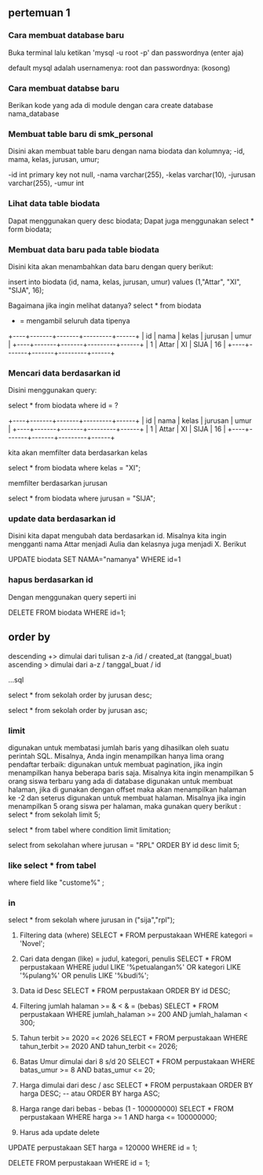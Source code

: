 ## pertemuan 1

### Cara membuat database baru

Buka terminal lalu ketikan 'mysql -u root -p' dan passwordnya (enter aja)

default mysql adalah usernamenya: root dan passwordnya: (kosong)

### Cara membuat databse baru

Berikan kode yang ada di module dengan cara create database nama_database

### Membuat table baru di smk_personal

Disini akan membuat table baru dengan nama biodata dan kolumnya;
-id, mama, kelas, jurusan, umur;

-id int primary key not null,
-nama varchar(255),
-kelas varchar(10),
-jurusan varchar(255),
-umur int

### Lihat data table biodata

Dapat menggunakan query desc biodata;
Dapat juga menggunakan select * form biodata;

### Membuat data baru pada table biodata

Disini kita akan menambahkan data baru dengan query berikut:

insert into biodata (id, nama, kelas, jurusan, umur) values (1,"Attar", "XI", "SIJA", 16);

Bagaimana jika ingin melihat datanya? select * from biodata

* = mengambil seluruh data tipenya

+----+-------+-------+---------+------+
| id | nama  | kelas | jurusan | umur |
+----+-------+-------+---------+------+
|  1 | Attar | XI    | SIJA    |   16 |
+----+-------+-------+---------+------+

### Mencari data berdasarkan id

Disini menggunakan query:

select * from biodata where id = ?


+----+-------+-------+---------+------+
| id | nama  | kelas | jurusan | umur |
+----+-------+-------+---------+------+
|  1 | Attar | XI    | SIJA    |   16 |
+----+-------+-------+---------+------+

kita akan memfilter data berdasarkan kelas

select * from biodata where kelas = "XI";

memfilter berdasarkan jurusan 

select * from biodata where jurusan = "SIJA";

### update data berdasarkan id

Disini kita dapat mengubah data berdasarkan  id. Misalnya kita ingin mengganti nama Attar menjadi Aulia dan kelasnya juga menjadi X. Berikut

UPDATE biodata SET NAMA="namanya" WHERE id=1

### hapus berdasarkan id

Dengan menggunakan query seperti ini

DELETE FROM biodata WHERE id=1;

## order by 
descending +> dimulai dari tulisan z-a /id / created_at (tanggal_buat)
ascending > dimulai dari a-z / tanggal_buat / id

...sql
<!-- mengambil jurusa dari z-a -->
select * from sekolah order by jurusan desc;

<!-- mengambil jurusan dari z-a -->
select  * from sekolah order by jurusan asc;

### limit 
digunakan untuk membatasi jumlah baris yang dihasilkan oleh suatu perintah SQL. Misalnya, Anda ingin menampilkan hanya lima orang pendaftar terbaik:
digunakan untuk membuat pagination, jika ingin menampilkan hanya beberapa baris saja. Misalnya kita ingin menampilkan 5 orang siswa terbaru yang ada di database
digunakan untuk membuat halaman, jika di gunakan dengan offset maka akan menampilkan halaman ke -2 dan seterus
digunakan untuk membuat halaman. Misalnya jika ingin menampilkan 5 orang siswa per halaman, maka gunakan query berikut :
select * from sekolah limit 5;

select * from tabel
where condition
limit limitation;

select from sekolahan where jurusan = "RPL" ORDER BY id desc limit 5;

### like select * from tabel
where field like "custome%" ; 

### in
select * from sekolah where jurusan in ("sija","rpl");

<!-- insert into perpustakaan (judul, kategori, deskripsi, penulis, penerbit, tahun_terbit, jumlah_halaman, batas_umur, isbn, harga) values ("Petualangan", "Novel", "kisah petualangan", "Budi Ceria", "BacaBuku Junior", 2022, 50, 8, 54321, 65000), ("Pulang", "Novel", "kisah penuh liku-liku", "Siti Aminah", "Pustaka", 2021, 280, 16, 52349, 95000),("Ilmuwan Terhebat", "Non-Fiksi", "bidang ilmu pengetahuan", "Dr.Ilmawan", "Pintar Publishing", 2023, 300, 18, 12345, 135000),("Sejarawan Terhebat", "Non-Fiksi", "bidang ilmu pengetahuan", "Dr.Ilmawan", "Pintar Publishing", 2022, 257, 18, 123456, 135000),("Manusia Terhebat", "Fiksi", "Cerita seorang dani", "Danianwas", "Gramedia", 2023, 398, 17, 12375, 99000);

insert into perpustakaan (judul, kategori, deskripsi, penulis, penerbit, tahun_terbit, jumlah_halaman, batas_umur, isbn, harga) values ("Sejarawan", "Non-Fiksi", "bidang ilmu pengetahuan", "Dr.Ilmawan", "Pintar Publishing", 2022, 257, 18, 123456, 135000),("Manusia Terhebat", "Fiksi", "Cerita seorang dani", "Danianwas", "Gramedia", 2023, 398, 17, 12375, 99000);
create table perpustakaan(
    -> id int primary key auto_increment not null,
    -> judul varchar(255),
    -> kategori varchar(255),
    -> deskripsi text,
    -> penulis varchar(255),
    -> penerbit varchar(255),
    -> tahun_terbit int,
    -> jumlah_halaman int,
    -> batas_umur int,
    -> isbn int,           
    -> harga int); -->




1. Filtering data (where)
 SELECT * FROM perpustakaan WHERE kategori = 'Novel';

2. Cari data dengan (like) = judul, kategori, penulis
SELECT * FROM perpustakaan WHERE judul LIKE '%petualangan%' OR kategori LIKE '%pulang%' OR penulis LIKE '%budi%';

3. Data id Desc
SELECT * FROM perpustakaan ORDER BY id DESC;

4. Filtering jumlah halaman >= & < & = (bebas)
SELECT * FROM perpustakaan WHERE jumlah_halaman >= 200 AND jumlah_halaman < 300;

5. Tahun terbit >= 2020 =< 2026
SELECT * FROM perpustakaan WHERE tahun_terbit >= 2020 AND tahun_terbit <= 2026;

6. Batas Umur dimulai dari 8 s/d 20
SELECT * FROM perpustakaan WHERE batas_umur >= 8 AND batas_umur <= 20;

7. Harga dimulai dari desc / asc
SELECT * FROM perpustakaan ORDER BY harga DESC; -- atau ORDER BY harga ASC;

8. Harga range dari bebas - bebas (1  - 100000000)
SELECT * FROM perpustakaan WHERE harga >= 1 AND harga <= 100000000;

9. Harus ada update delete

UPDATE perpustakaan SET harga = 120000 WHERE id = 1;

DELETE FROM perpustakaan WHERE id = 1;









